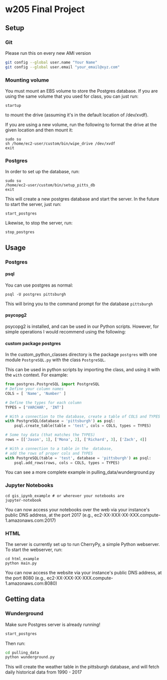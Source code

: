 # w205 Final Project

## Setup

### Git
Please run this on every new AMI version
```bash
git config --global user.name "Your Name"
git config --global user.email "your_email@xyz.com"
```

### Mounting volume
You must mount an EBS volume to store the Postgres database. If you are using the same volume that you used for class, you can just run:
```
startup
```
to mount the drive (assuming it's in the default location of /dev/xvdf).

If you are using a new volume, run the following to format the drive at the given location and then mount it:
```
sudo su
sh /home/ec2-user/custom/bin/wipe_drive /dev/xvdf
exit
```

### Postgres

In order to set up the database, run:
```
sudo su
/home/ec2-user/custom/bin/setup_pitts_db
exit
```

This will create a new postgres database and start the server. In the future to start the server, just run:
```
start_postgres
```

Likewise, to stop the server, run:
```
stop_postgres
```

## Usage

### Postgres

#### psql
You can use postgres as normal:
```
psql -U postgres pittsburgh
```

This will bring you to the command prompt for the database `pittsburgh`

#### psycopg2
psycopg2 is installed, and can be used in our Python scripts. However, for simple operations I would recommend using the following:

#### custom package postgres
In the custom_python_classes directory is the package `postgres` with one module `PostgreSQL.py` with the class `PostgreSQL`.

This can be used in python scripts by importing the class, and using it with the `with` context. For example:
```python
from postgres.PostgreSQL import PostgreSQL
# Define your column names
COLS = [ 'Name', 'Number' ]

# Define the types for each column
TYPES = ['VARCHAR', 'INT']

# With a connection to the database, create a table of COLS and TYPES
with PostgreSQL(database = 'pittsburgh') as psql:
    psql.create_table(table = 'test', cols = COLS, types = TYPES)

# Some toy data (that matches the TYPES)
rows = [['Jason', 1], ['Mona', 2], ['Richard', 3], ['Zach', 4]]

# With a connection to a table in the  database,
# add the rows of proper cols and TYPES
with PostgreSQL(table = 'test', database = 'pittsburgh') as psql:
    psql.add_rows(rows, cols = COLS, types = TYPES)
```

You can see a more complete example in pulling_data/wunderground.py

### Jupyter Notebooks
```
cd gis_ipynb_example # or wherever your notebooks are
jupyter-notebook
```
You can now access your notebooks over the web via your instance's public DNS address, at the port 2017 (e.g., ec2-XX-XXX-XX-XXX.compute-1.amazonaws.com:2017)


### HTML
The server is currently set up to run CherryPy, a simple Python webserver. To start the webserver, run:
```
cd html_example
python main.py
```
You can now access the website via your instance's public DNS address, at the port 8080 (e.g., ec2-XX-XXX-XX-XXX.compute-1.amazonaws.com:8080)


## Getting data

### Wunderground


Make sure Postgres server is already running!
```bash
start_postgres
```

Then run:
```bash
cd pulling_data
python wunderground.py
```

This will create the weather table in the pittsburgh database, and will fetch daily historical data from 1990 - 2017
